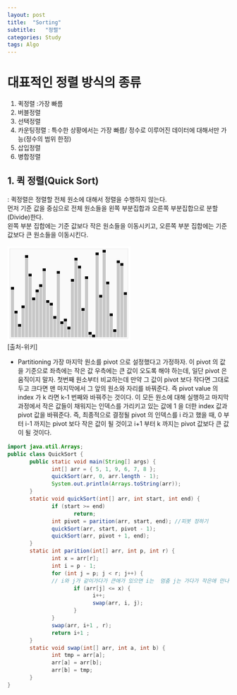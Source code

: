 ```yaml
---
layout: post
title:  "Sorting"
subtitle:   "정렬"
categories: Study
tags: Algo
---
```



# 대표적인 정렬 방식의 종류

1. 퀵정렬 :가장 빠름
2. 버블정렬
3. 선택정렬 
4. 카운팅정렬 
   : 특수한 상황에서는 가장 빠름/ 정수로 이루어진 데이터에 대해서만 가능(정수의 범위 한정)
5. 삽입정렬
6. 병합정렬



## 1. 퀵 정렬(Quick Sort)
: 퀵정렬은 정렬할 전체 원소에 대해서 정렬을 수행하지 않는다. <br>
먼저 기준 값을 중심으로 전체 원소들을 왼쪽 부분집합과 오른쪽 부분집합으로 분할(Divide)한다. <br>
왼쪽 부분 집합에는 기준 값보다 작은 원소들을 이동시키고, 오른쪽 부분 집합에는 기준 값보다 큰 원소들을 이동시킨다. <br><br>
![quick](/assets/img/Study/algo/quick_sort.gif) 
<br> [출처-위키]

- Partitioning
가장 마지막 원소를 pivot 으로 설정했다고 가정하자. 이 pivot 의 값을 기준으로 좌측에는 작은 값 우측에는 큰 값이 오도록 해야 하는데, 일단 pivot 은 움직이지 말자. 첫번째 원소부터 비교하는데 만약 그 값이 pivot 보다 작다면 그대로 두고 크다면 맨 마지막에서 그 앞의 원소와 자리를 바꿔준다. 즉 pivot value 의 index 가 k 라면 k-1 번째와 바꿔주는 것이다. 이 모든 원소에 대해 실행하고 마지막 과정에서 작은 값들이 채워지는 인덱스를 가리키고 있는 값에 1 을 더한 index 값과 pivot 값을 바꿔준다. 즉, 최종적으로 결정될 pivot 의 인덱스를 i 라고 했을 때, 0 부터 i-1 까지는 pivot 보다 작은 값이 될 것이고 i+1 부터 k 까지는 pivot 값보다 큰 값이 될 것이다.

~~~ java
import java.util.Arrays;
public class QuickSort {
       public static void main(String[] args) {
              int[] arr = { 5, 1, 9, 6, 7, 8 };
              quickSort(arr, 0, arr.length - 1);
              System.out.println(Arrays.toString(arr));
       }
       static void quickSort(int[] arr, int start, int end) {
              if (start >= end)
                     return;
              int pivot = parition(arr, start, end); //피봇 정하기
              quickSort(arr, start, pivot - 1);
              quickSort(arr, pivot + 1, end);
       }
       static int parition(int[] arr, int p, int r) {
              int x = arr[r];
              int i = p - 1;
              for (int j = p; j < r; j++) {
              // i와 j가 같이가다가 큰애가 있으면 i는  멈춤 j는 가다가 작은애 만나면 멈춤. 둘이 바꿈
                     if (arr[j] <= x) {
                           i++;
                           swap(arr, i, j);
                     }
              }
              swap(arr, i+1 , r);
              return i+1 ;
       }
       static void swap(int[] arr, int a, int b) {
              int tmp = arr[a];
              arr[a] = arr[b];
              arr[b] = tmp;
       }
}
~~~
